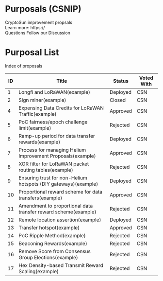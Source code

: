 # Purposals (CSNIP)
CryptoSun improvement propsals <br>
Learn more: <a>https://</a> <br>
Questions Follow our <a>Discussion</a> <br>

# Purposal List
Index of proposals
 <table id="proposalsTable">
        <thead>
            <tr>
                <th>ID</th>
                <th>Title</th>
                <th>Status</th>
                <th>Voted With</th>
            </tr>
        </thead>
        <tbody>
            <tr>
                <td>1</td>
                <td>Longfi and LoRaWAN(example)</td>
                <td>Deployed</td>
                <td>CSN</td>
            </tr>
            <tr>
                <td>2</td>
                <td>Sign miner(example)</td>
                <td>Closed</td>
                <td>CSN</td>
            </tr>
            <tr>
                <td>4</td>
                <td>Expensing Data Credits for LoRaWAN Traffic(example)</td>
                <td>Approved</td>
                <td>CSN</td>
            </tr>
            <tr>
                <td>5</td>
                <td>PoC fairness/epoch challenge limit(example)</td>
                <td>Rejected</td>
                <td>CSN</td>
            </tr>
            <tr>
                <td>6</td>
                <td>Ramp-up period for data transfer rewards(example)</td>
                <td>Deployed</td>
                <td>CSN</td>
            </tr>
            <tr>
                <td>7</td>
                <td>Process for managing Helium Improvement Proposals(example)</td>
                <td>Approved</td>
                <td>CSN</td>
            </tr>
            <tr>
                <td>8</td>
                <td>XOR filter for LoRaWAN packet routing tables(example)</td>
                <td>Rejected</td>
                <td>CSN</td>
            </tr>
            <tr>
                <td>9</td>
                <td>Ensuring trust for non-Helium hotspots (DIY gateways)(example)</td>
                <td>Deployed</td>
                <td>CSN</td>
            </tr>
            <tr>
                <td>10</td>
                <td>Proportional reward scheme for data transfers(example)</td>
                <td>Approved</td>
                <td>CSN</td>
            </tr>
            <tr>
                <td>11</td>
                <td>Amendment to proportional data transfer reward scheme(example)</td>
                <td>Rejected</td>
                <td>CSN</td>
            </tr>
            <tr>
                <td>12</td>
                <td>Remote location assertion(example)</td>
                <td>Deployed</td>
                <td>CSN</td>
            </tr>
            <tr>
                <td>13</td>
                <td>Transfer hotspot(example)</td>
                <td>Approved</td>
                <td>CSN</td>
            </tr>
            <tr>
                <td>14</td>
                <td>PoC Ripple Method(example)</td>
                <td>Rejected</td>
                <td>CSN</td>
            </tr>
            <tr>
                <td>15</td>
                <td>Beaconing Rewards(example)</td>
                <td>Rejected</td>
                <td>CSN</td>
            </tr>
            <tr>
                <td>16</td>
                <td>Remove Score from Consensus Group Elections(example)</td>
                <td>Rejected</td>
                <td>CSN</td>
            </tr>
            <tr>
                <td>17</td>
                <td>Hex Density-based Transmit Reward Scaling(example)</td>
                <td>Rejected</td>
                <td>CSN</td>
            </tr>
 </table>
